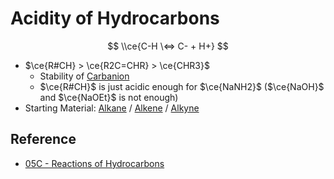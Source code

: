 # Acidity of Hydrocarbons

$$
\\ce{C-H \<=> C- + H+}
$$

* $\ce{R#CH} > \ce{R2C=CHR} > \ce{CHR3}$
  * Stability of [Carbanion](Reaction%20Component/Carbanion.md)
  * $\ce{R#CH}$ is just acidic enough for $\ce{NaNH2}$ ($\ce{NaOH}$ and $\ce{NaOEt}$ is not enough)
* Starting Material: [Alkane](../Functional%20Group/Alkyl%20Group.md) / [Alkene](../Functional%20Group/Alkenyl%20Group.md) / [Alkyne](../Functional%20Group/Alkynyl%20Group.md)

## Reference

* [05C - Reactions of Hydrocarbons](../../../../00%20-%20Summary/SCCH134%20-%20Organic%20Chemistry%20for%20Medical%20Science/05C%20-%20Reactions%20of%20Hydrocarbons.md)
